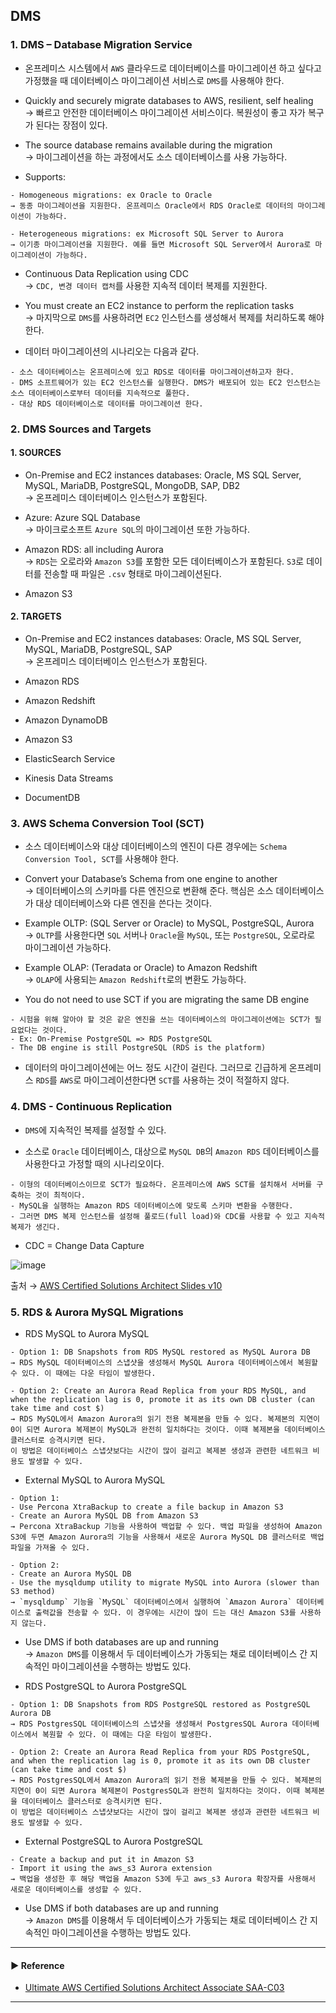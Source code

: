 ## DMS 
### 1. DMS – Database Migration Service
- 온프레미스 시스템에서 `AWS` 클라우드로 데이터베이스를 마이그레이션 하고 싶다고 가정했을 때 데이터베이스 마이그레이션 서비스로 `DMS`를 사용해야 한다.

- Quickly and securely migrate databases to AWS, resilient, self healing  
→ 빠르고 안전한 데이터베이스 마이그레이션 서비스이다. 복원성이 좋고 자가 복구가 된다는 장점이 있다.

- The source database remains available during the migration  
→ 마이그레이션을 하는 과정에서도 소스 데이터베이스를 사용 가능하다.

- Supports:
~~~
- Homogeneous migrations: ex Oracle to Oracle
→ 동종 마이그레이션을 지원한다. 온프레미스 Oracle에서 RDS Oracle로 데이터의 마이그레이션이 가능하다.

- Heterogeneous migrations: ex Microsoft SQL Server to Aurora
→ 이기종 마이그레이션을 지원한다. 예를 들면 Microsoft SQL Server에서 Aurora로 마이그레이션이 가능하다.
~~~

- Continuous Data Replication using CDC  
→ `CDC, 변경 데이터 캡처`를 사용한 지속적 데이터 복제를 지원한다.

- You must create an EC2 instance to perform the replication tasks  
→ 마지막으로 `DMS`를 사용하려면 `EC2` 인스턴스를 생성해서 복제를 처리하도록 해야한다.

- 데이터 마이그레이션의 시나리오는 다음과 같다.
~~~
- 소스 데이터베이스는 온프레미스에 있고 RDS로 데이터를 마이그레이션하고자 한다.
- DMS 소프트웨어가 있는 EC2 인스턴스를 실행한다. DMS가 배포되어 있는 EC2 인스턴스는 소스 데이터베이스로부터 데이터를 지속적으로 풀한다.
- 대상 RDS 데이터베이스로 데이터를 마이그레이션 한다.
~~~

### 2. DMS Sources and Targets
#### 1. SOURCES
- On-Premise and EC2 instances databases: Oracle, MS SQL Server, MySQL, MariaDB, PostgreSQL, MongoDB, SAP, DB2  
→ 온프레미스 데이터베이스 인스턴스가 포함된다.

- Azure: Azure SQL Database  
→ 마이크로소프트 `Azure SQL`의 마이그레이션 또한 가능하다.
 
- Amazon RDS: all including Aurora  
→ `RDS`는 오로라와 `Amazon S3`를 포함한 모든 데이터베이스가 포함된다. `S3`로 데이터를 전송할 때 파일은 `.csv` 형태로 마이그레이션된다.

- Amazon S3

#### 2. TARGETS
- On-Premise and EC2 instances databases: Oracle, MS SQL Server, MySQL, MariaDB, PostgreSQL, SAP  
→ 온프레미스 데이터베이스 인스턴스가 포함된다.

- Amazon RDS
- Amazon Redshift
- Amazon DynamoDB
- Amazon S3
- ElasticSearch Service
- Kinesis Data Streams
- DocumentDB

### 3. AWS Schema Conversion Tool (SCT)
- 소스 데이터베이스와 대상 데이터베이스의 엔진이 다른 경우에는 `Schema Conversion Tool, SCT`를 사용해야 한다.

- Convert your Database’s Schema from one engine to another  
→ 데이터베이스의 스키마를 다른 엔진으로 변환해 준다. 핵심은 소스 데이터베이스가 대상 데이터베이스와 다른 엔진을 쓴다는 것이다.

- Example OLTP: (SQL Server or Oracle) to MySQL, PostgreSQL, Aurora  
→ `OLTP`를 사용한다면 `SQL` 서버나 `Oracle`을 `MySQL`, 또는 `PostgreSQL`, 오로라로 마이그레이션 가능하다.

- Example OLAP: (Teradata or Oracle) to Amazon Redshift  
→ `OLAP`에 사용되는 `Amazon Redshift`로의 변환도 가능하다.

- You do not need to use SCT if you are migrating the same DB engine
~~~
- 시험을 위해 알아야 할 것은 같은 엔진을 쓰는 데이터베이스의 마이그레이션에는 SCT가 필요없다는 것이다.
- Ex: On-Premise PostgreSQL => RDS PostgreSQL
- The DB engine is still PostgreSQL (RDS is the platform)
~~~

- 데이터의 마이그레이션에는 어느 정도 시간이 걸린다. 그러므로 긴급하게 온프레미스 `RDS`를 `AWS`로 마이그레이션한다면 `SCT`를 사용하는 것이 적절하지 않다.

### 4. DMS - Continuous Replication
- `DMS`에 지속적인 복제를 설정할 수 있다.

- 소스로 `Oracle` 데이터베이스, 대상으로 `MySQL DB`의 `Amazon RDS` 데이터베이스를 사용한다고 가정할 때의 시나리오이다.
~~~
- 이형의 데이터베이스이므로 SCT가 필요하다. 온프레미스에 AWS SCT를 설치해서 서버를 구축하는 것이 최적이다.
- MySQL을 실행하는 Amazon RDS 데이터베이스에 맞도록 스키마 변환을 수행한다.
- 그러면 DMS 복제 인스턴스를 설정해 풀로드(full load)와 CDC를 사용할 수 있고 지속적 복제가 생긴다.
~~~

- CDC = Change Data Capture

![image](https://github.com/sanguk2794/AWS/assets/97398071/34809fd9-42f0-463d-b72b-85fa6709dbf2)

출처 → [AWS Certified Solutions Architect Slides v10](https://courses.datacumulus.com/downloads/certified-solutions-architect-pn9/)

### 5. RDS & Aurora MySQL Migrations
- RDS MySQL to Aurora MySQL
~~~
- Option 1: DB Snapshots from RDS MySQL restored as MySQL Aurora DB
→ RDS MySQL 데이터베이스의 스냅샷을 생성해서 MySQL Aurora 데이터베이스에서 복원할 수 있다. 이 때에는 다운 타임이 발생한다.

- Option 2: Create an Aurora Read Replica from your RDS MySQL, and when the replication lag is 0, promote it as its own DB cluster (can take time and cost $)
→ RDS MySQL에서 Amazon Aurora의 읽기 전용 복제본을 만들 수 있다. 복제본의 지연이 0이 되면 Aurora 복제본이 MySQL과 완전히 일치하다는 것이다. 이때 복제본을 데이터베이스 클러스터로 승격시키면 된다.
이 방법은 데이터베이스 스냅샷보다는 시간이 많이 걸리고 복제본 생성과 관련한 네트워크 비용도 발생할 수 있다.
~~~

- External MySQL to Aurora MySQL
~~~
- Option 1:
- Use Percona XtraBackup to create a file backup in Amazon S3
- Create an Aurora MySQL DB from Amazon S3
→ Percona XtraBackup 기능을 사용하여 백업할 수 있다. 백업 파일을 생성하여 Amazon S3에 두면 Amazon Aurora의 기능을 사용해서 새로운 Aurora MySQL DB 클러스터로 백업 파일을 가져올 수 있다.

- Option 2:
- Create an Aurora MySQL DB
- Use the mysqldump utility to migrate MySQL into Aurora (slower than S3 method)
→ `mysqldump` 기능을 `MySQL` 데이터베이스에서 실행하여 `Amazon Aurora` 데이터베이스로 출력값을 전송할 수 있다. 이 경우에는 시간이 많이 드는 대신 Amazon S3를 사용하지 않는다.
~~~

- Use DMS if both databases are up and running  
→ `Amazon DMS`를 이용해서 두 데이터베이스가 가동되는 채로 데이터베이스 간 지속적인 마이그레이션을 수행하는 방법도 있다.

- RDS PostgreSQL to Aurora PostgreSQL
~~~
- Option 1: DB Snapshots from RDS PostgreSQL restored as PostgreSQL Aurora DB
→ RDS PostgresSQL 데이터베이스의 스냅샷을 생성해서 PostgresSQL Aurora 데이터베이스에서 복원할 수 있다. 이 때에는 다운 타임이 발생한다.

- Option 2: Create an Aurora Read Replica from your RDS PostgreSQL, and when the replication lag is 0, promote it as its own DB cluster (can take time and cost $)
→ RDS PostgresSQL에서 Amazon Aurora의 읽기 전용 복제본을 만들 수 있다. 복제본의 지연이 0이 되면 Aurora 복제본이 PostgresSQL과 완전히 일치하다는 것이다. 이때 복제본을 데이터베이스 클러스터로 승격시키면 된다.
이 방법은 데이터베이스 스냅샷보다는 시간이 많이 걸리고 복제본 생성과 관련한 네트워크 비용도 발생할 수 있다.
~~~

- External PostgreSQL to Aurora PostgreSQL
~~~
- Create a backup and put it in Amazon S3
- Import it using the aws_s3 Aurora extension
→ 백업을 생성한 후 해당 백업을 Amazon S3에 두고 aws_s3 Aurora 확장자를 사용해서 새로운 데이터베이스를 생성할 수 있다.
~~~

- Use DMS if both databases are up and running  
→ `Amazon DMS`를 이용해서 두 데이터베이스가 가동되는 채로 데이터베이스 간 지속적인 마이그레이션을 수행하는 방법도 있다.

---
#### ▶ Reference
- [Ultimate AWS Certified Solutions Architect Associate SAA-C03](https://www.udemy.com/course/aws-certified-solutions-architect-associate-saa-c03/)
---